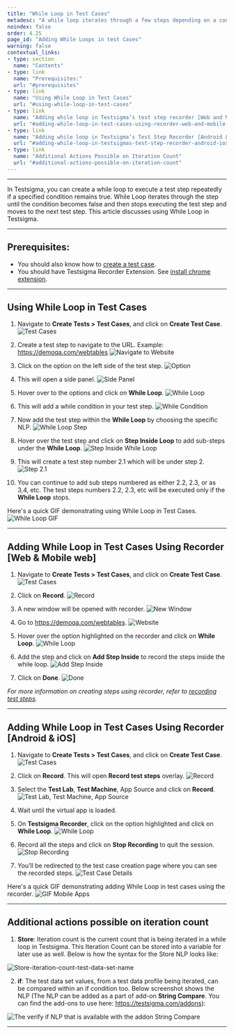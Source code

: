 ```yaml
---
title: "While Loop in Test Cases"
metadesc: "A while loop iterates through a few steps depending on a condition being true. How to use while loop in a test case in Testsigma"
noindex: false
order: 4.25
page_id: "Adding While Loops in test Cases"
warning: false
contextual_links:
- type: section
  name: "Contents"
- type: link
  name: "Prerequisites:"
  url: "#prerequisites"
- type: link
  name: "Using While Loop in Test Cases"
  url: "#using-while-loop-in-test-cases"
- type: link
  name: "Adding while loop in Testsigma’s test step recorder [Web and Mobile web]"
  url: "#adding-while-loop-in-test-cases-using-recorder-web-and-mobile-web"
- type: link
  name: "Adding while loop in Testsigma’s Test Step Recorder [Android &iOS]"
  url: "#adding-while-loop-in-testsigmas-test-step-recorder-android-ios"
- type: link
  name: "Additional Actions Possible on Iteration Count"
  url: "#additional-actions-possible-on-iteration-count"
---
```


---

In Testsigma, you can create a while loop to execute a test step repeatedly if a specified condition remains true. While Loop iterates through the step until the condition becomes false and then stops executing the test step and moves to the next test step. This article discusses using While Loop in Testsigma. 

---
## **Prerequisites:**
- You should also know how to [create a test case](https://testsigma.com/docs/test-cases/manage/add-edit-delete/).
- You should have Testsigma Recorder Extension. See [install chrome extension](https://testsigma.com/docs/test-step-recorder/install-chrome-extension/).

---

## **Using While Loop in Test Cases**
1. Navigate to **Create Tests > Test Cases**, and click on **Create Test Case**.
![Test Cases](https://s3.amazonaws.com/static-docs.testsigma.com/new_images/projects/applications/navtcwl.png)

2. Create a test step to navigate to the URL. Example: https://demoqa.com/webtables
![Navigate to Website](https://s3.amazonaws.com/static-docs.testsigma.com/new_images/projects/applications/tcwebwl.png)

3. Click on the option on the left side of the test step.
![Option](https://s3.amazonaws.com/static-docs.testsigma.com/new_images/projects/applications/opwlts.png)

4. This will open a side panel.
![Side Panel](https://s3.amazonaws.com/static-docs.testsigma.com/new_images/projects/applications/wlsidepanel.png)

5. Hover over to the options and click on **While Loop**.
![While Loop](https://s3.amazonaws.com/static-docs.testsigma.com/new_images/projects/applications/wlbuttoninsp.png)

6. This will add a while condition in your test step.
![While Condition](https://s3.amazonaws.com/static-docs.testsigma.com/new_images/projects/applications/wladdtcs.png)

7. Now add the test step within the **While Loop** by choosing the specific NLP.
![While Loop Step](https://s3.amazonaws.com/static-docs.testsigma.com/new_images/projects/applications/wlstepsa.png)

8. Hover over the test step and click on **Step Inside Loop** to add sub-steps under the **While Loop**.
![Step Inside While Loop](https://s3.amazonaws.com/static-docs.testsigma.com/new_images/projects/applications/siwls.png)

9. This will create a test step number 2.1 which will be under step 2. 
![Step 2.1](https://s3.amazonaws.com/static-docs.testsigma.com/new_images/projects/applications/step2.1.png)

10. You can continue to add sub steps numbered as either 2.2, 2.3, or as 3,4, etc. The test steps numbers 2.2, 2.3, etc will be executed only if the **While Loop** stops.

Here's a quick GIF demonstrating using While Loop in Test Cases.
![While Loop GIF](https://s3.amazonaws.com/static-docs.testsigma.com/new_images/projects/applications/wlsteptype.gif)

---

## **Adding While Loop in Test Cases Using Recorder [Web & Mobile web]**
1. Navigate to **Create Tests > Test Cases**, and click on **Create Test Case**.
![Test Cases](https://s3.amazonaws.com/static-docs.testsigma.com/new_images/projects/applications/navtcwl.png)

2. Click on **Record**.
![Record](https://s3.amazonaws.com/static-docs.testsigma.com/new_images/projects/applications/wlrecordwmw.png)

3. A new window will be opened with recorder. 
![New Window](https://s3.amazonaws.com/static-docs.testsigma.com/new_images/projects/applications/wlnewwindow.png)

4. Go to https://demoqa.com/webtables. 
![Website](https://s3.amazonaws.com/static-docs.testsigma.com/new_images/projects/applications/gotodqa.png)

5. Hover over the option highlighted on the recorder and click on **While Loop**.
![While Loop](https://s3.amazonaws.com/static-docs.testsigma.com/new_images/projects/applications/recwlnw.png)

6. Add the step and click on **Add Step Inside** to record the steps inside the while loop.
![Add Step Inside](https://s3.amazonaws.com/static-docs.testsigma.com/new_images/projects/applications/siwlr.png)

7. Click on **Done**.
![Done](https://s3.amazonaws.com/static-docs.testsigma.com/new_images/projects/applications/donewlr.png)

*For more information on creating steps using recorder, refer to [recording test steps](https://testsigma.com/docs/test-cases/create-test-steps/overview/#creating-test-steps-using-test-recorder).*



---

## **Adding While Loop in Test Cases Using Recorder [Android & iOS]**

1. Navigate to **Create Tests > Test Cases**, and click on **Create Test Case**.
![Test Cases](https://s3.amazonaws.com/static-docs.testsigma.com/new_images/projects/applications/wlmapptc.png)

2. Click on **Record**. This will open **Record test steps** overlay.
![Record](https://s3.amazonaws.com/static-docs.testsigma.com/new_images/projects/applications/recmawl.png)

3. Select the **Test Lab**, **Test Machine**, App Source and click on **Record**.
![Test Lab, Test Machine, App Source](https://s3.amazonaws.com/static-docs.testsigma.com/new_images/projects/applications/tltmasrecwl.png)

4. Wait until the virtual app is loaded.

5. On **Testsigma Recorder**, click on the option highlighted and click on **While Loop**.
![While Loop](https://s3.amazonaws.com/static-docs.testsigma.com/new_images/projects/applications/wlbutsr.png)

6. Record all the steps and click on **Stop Recording** to quit the session. 
![Stop Recording](https://s3.amazonaws.com/static-docs.testsigma.com/new_images/projects/applications/aswlsr.png)

7. You’ll be redirected to the test case creation page where you can see the recorded steps.
![Test Case Details](https://s3.amazonaws.com/static-docs.testsigma.com/new_images/projects/applications/redirectwltcpage.png)

Here's a quick GIF demonstrating adding While Loop in test cases using the recorder.
![GIF Mobile Apps](https://s3.amazonaws.com/static-docs.testsigma.com/new_images/projects/applications/whileloopMapp.gif)

---
## **Additional actions possible on iteration count**

1. **Store**: Iteration count is the current count that is being iterated in a while loop in Testsigma. This Iteration Count can be stored into a variable for later use as well. Below is how the syntax for the Store NLP looks like:

![Store-iteration-count-test-data-set-name](https://s3.amazonaws.com/static-docs.testsigma.com/new_images/test-cases/step-types/for-loop/store-iteration-count-test-data-set-name.png)

2. **if**: The test data set values, from a test data profile being iterated, can be compared within an if condition too. Below screenshot shows the NLP (The NLP can be added as a part of add-on **String Compare**. You can find the add-ons to use here: <https://testsigma.com/addons>):

![The verify if NLP that is available with the addon String Compare](https://s3.amazonaws.com/static-docs.testsigma.com/new_images/test-cases/step-types/step-group/verify-with-if-with-string-compare.png)

---